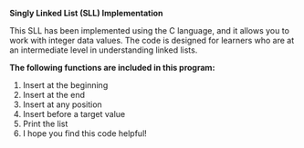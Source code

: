 **Singly Linked List (SLL) Implementation**

This SLL has been implemented using the C language, and it allows you to work with integer data values. The code is designed for learners who are at an intermediate level in understanding linked lists.

**The following functions are included in this program:**

1. Insert at the beginning
2. Insert at the end
3. Insert at any position
4. Insert before a target value
5. Print the list
6. I hope you find this code helpful!
